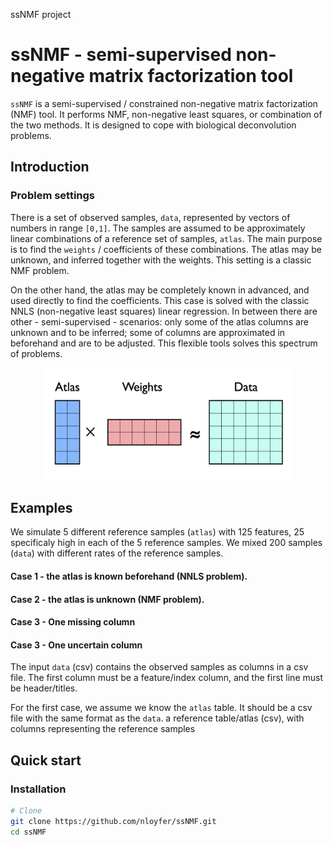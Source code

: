 ssNMF project
# ssNMF - semi-supervised non-negative matrix factorization tool
`ssNMF` is a semi-supervised / constrained non-negative matrix factorization (NMF) tool.
It performs NMF, non-negative least squares, or combination of the two methods. 
It is designed to cope with biological deconvolution problems.

## Introduction 
### Problem settings
There is a set of observed samples, `data`, represented by vectors of numbers in range `[0,1]`. 
The samples are assumed to be approximately linear combinations of a reference set of samples, `atlas`. 
The main purpose is to find the `weights` / coefficients of these combinations. 
The atlas may be unknown, and inferred together with the weights. 
This setting is a classic NMF problem. 

On the other hand, the atlas may be completely known in advanced, and used directly to find the coefficients. 
This case is solved with the classic NNLS (non-negative least squares) linear regression. 
In between there are other - semi-supervised - scenarios: 
only some of the atlas columns are unknown and to be inferred; 
some of columns are approximated in beforehand and are to be adjusted. 
This flexible tools solves this spectrum of problems. 

<p align="center">
    <img src="docs/img/NMF.illust.png" width="400" height="180" />
</p>

## Examples
We simulate 5 different reference samples (`atlas`) with 125 features, 
25 specificaly high in each of the 5 reference samples.
We mixed 200 samples (`data`) with different rates of the reference samples.
#### Case 1 - the atlas is known beforehand (NNLS problem).

#### Case 2 - the atlas is unknown (NMF problem).

#### Case 3 - One missing column

#### Case 3 - One uncertain column

The input `data` (csv) contains the observed samples as columns in a csv file. 
The first column must be a feature/index column, and the first line must be header/titles.

For the first case, we assume we know the `atlas` table. It should be a csv file with the same format as the `data`.
a reference table/atlas (csv), with columns representing the reference samples

## Quick start
### Installation

```bash
# Clone
git clone https://github.com/nloyfer/ssNMF.git
cd ssNMF
```


